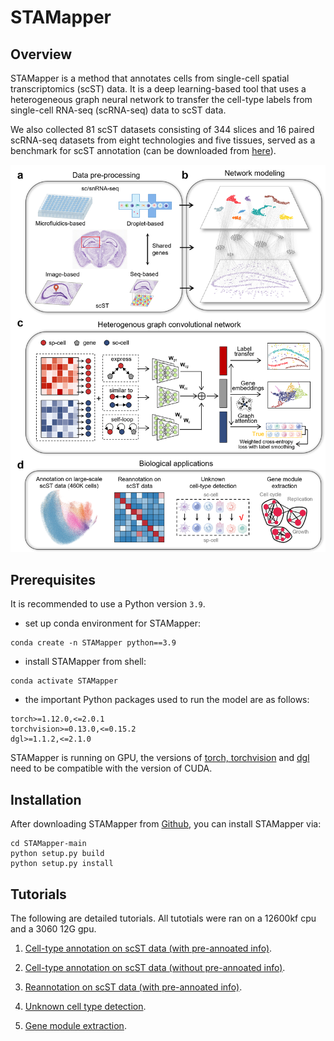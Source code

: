 # STAMapper

## Overview
STAMapper is a method that annotates cells from single-cell spatial transcriptomics (scST) data. It is a deep learning-based tool that uses a heterogeneous graph neural network to transfer the cell-type labels from single-cell RNA-seq (scRNA-seq) data to scST data. 

We also collected 81 scST datasets consisting of 344 slices and 16 paired scRNA-seq datasets from eight technologies and five tissues, served as a benchmark for scST annotation (can be downloaded from [here](https://drive.google.com/drive/folders/1xP3Fh94AwKu4OsH3khGq-KEw0VCoiRnL)).

![](./STAMapper_overview.png)

## Prerequisites
It is recommended to use a Python version  `3.9`.
* set up conda environment for STAMapper:
```
conda create -n STAMapper python==3.9
```
* install STAMapper from shell:
```
conda activate STAMapper
```

* the important Python packages used to run the model are as follows: 
```
torch>=1.12.0,<=2.0.1
torchvision>=0.13.0,<=0.15.2
dgl>=1.1.2,<=2.1.0
```
STAMapper is running on GPU, the versions of [torch, torchvision](https://pytorch.org/) and [dgl](https://www.dgl.ai/pages/start.html)
need to be compatible with the version of CUDA.


## Installation
After downloading STAMapper from [Github](https://github.com/zhanglabtools/STAMapper), 
you can install STAMapper via:

```
cd STAMapper-main
python setup.py build
python setup.py install
```
## Tutorials
The following are detailed tutorials. All tutotials were ran on a 12600kf cpu and a 3060 12G gpu.

1. [Cell-type annotation on scST data (with pre-annoated info)](./Tutorials/Tutorial1_cell-type_annotation_on_scST_data_(with_pre-annoated_info).ipynb).

2. [Cell-type annotation on scST data (without pre-annoated info)](./Tutorials/Tutorial2_cell-type_annotation_on_scST_data_(without_pre-annoated_info).ipynb).

3. [Reannotation on scST data (with pre-annoated info)](./Tutorials/Tutorial3_reannotation_on_scST_data_(with_pre-annoated_info).ipynb).

4. [Unknown cell type detection](./Tutorials/Tutorial4_unknown_cell_type_detection.ipynb).

5. [Gene module extraction](./Tutorials/Tutorial5_gene_module_extraction.ipynb).
